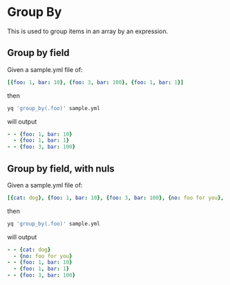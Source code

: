 # Group By

This is used to group items in an array by an expression.

## Group by field
Given a sample.yml file of:
```yaml
[{foo: 1, bar: 10}, {foo: 3, bar: 100}, {foo: 1, bar: 1}]
```
then
```bash
yq 'group_by(.foo)' sample.yml
```
will output
```yaml
- - {foo: 1, bar: 10}
  - {foo: 1, bar: 1}
- - {foo: 3, bar: 100}
```

## Group by field, with nuls
Given a sample.yml file of:
```yaml
[{cat: dog}, {foo: 1, bar: 10}, {foo: 3, bar: 100}, {no: foo for you}, {foo: 1, bar: 1}]
```
then
```bash
yq 'group_by(.foo)' sample.yml
```
will output
```yaml
- - {cat: dog}
  - {no: foo for you}
- - {foo: 1, bar: 10}
  - {foo: 1, bar: 1}
- - {foo: 3, bar: 100}
```


